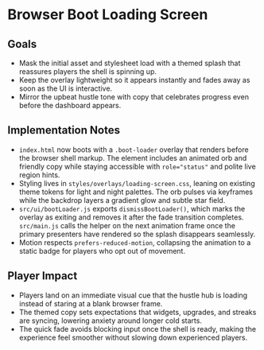 # Browser Boot Loading Screen

## Goals
- Mask the initial asset and stylesheet load with a themed splash that reassures players the shell is spinning up.
- Keep the overlay lightweight so it appears instantly and fades away as soon as the UI is interactive.
- Mirror the upbeat hustle tone with copy that celebrates progress even before the dashboard appears.

## Implementation Notes
- `index.html` now boots with a `.boot-loader` overlay that renders before the browser shell markup. The element includes an animated orb and friendly copy while staying accessible with `role="status"` and polite live region hints.
- Styling lives in `styles/overlays/loading-screen.css`, leaning on existing theme tokens for light and night palettes. The orb pulses via keyframes while the backdrop layers a gradient glow and subtle star field.
- `src/ui/bootLoader.js` exports `dismissBootLoader()`, which marks the overlay as exiting and removes it after the fade transition completes. `src/main.js` calls the helper on the next animation frame once the primary presenters have rendered so the splash disappears seamlessly.
- Motion respects `prefers-reduced-motion`, collapsing the animation to a static badge for players who opt out of movement.

## Player Impact
- Players land on an immediate visual cue that the hustle hub is loading instead of staring at a blank browser frame.
- The themed copy sets expectations that widgets, upgrades, and streaks are syncing, lowering anxiety around longer cold starts.
- The quick fade avoids blocking input once the shell is ready, making the experience feel smoother without slowing down experienced players.
